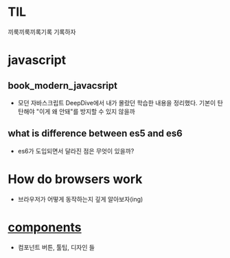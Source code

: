 # TIL

끼룩끼룩끼록기록 기록하자

# javascript

## book_modern_javacsript

- 모던 자바스크립트 DeepDive에서 내가 몰랐던 학습한 내용을 정리했다. 기본이 탄탄해야 "이게 왜 안돼"를 방지할 수 있지 않을까

## what is difference between es5 and es6

- es6가 도입되면서 달라진 점은 무엇이 있을까?

# How do browsers work

- 브라우저가 어떻게 동작하는지 깊게 알아보자(ing)

# [components](https://jinux127.github.io/TIL/)

- 컴포넌트 버튼, 툴팁, 디자인 들
